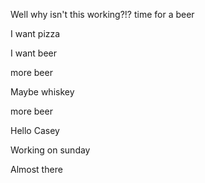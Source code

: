 Well why isn't this working?!?
time for a beer

I want pizza

I want beer

more beer

Maybe whiskey

more beer


Hello Casey

Working on sunday

Almost there
